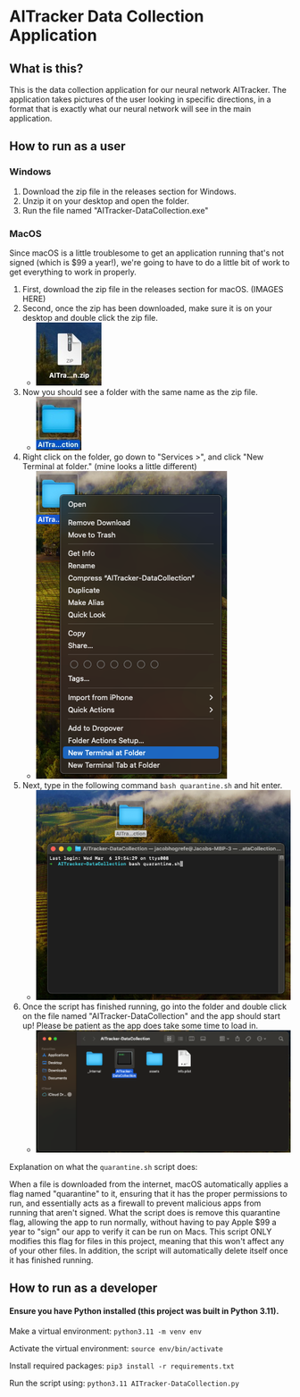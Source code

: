 # AITracker Data Collection Application

## What is this?
This is the data collection application for our neural network AITracker. The application takes pictures of the user looking in specific directions, in a format that is exactly what our neural network will see in the main application.

## How to run as a user
### Windows
1. Download the zip file in the releases section for Windows.
2. Unzip it on your desktop and open the folder.
3. Run the file named "AITracker-DataCollection.exe"

### MacOS
Since macOS is a little troublesome to get an application running that's not signed (which is $99 a year!), we're going to have to do a little bit of work to get everything to work in properly.

1. First, download the zip file in the releases section for macOS. (IMAGES HERE)
2. Second, once the zip has been downloaded, make sure it is on your desktop and double click the zip file. 
	* ![](md_images/zip.jpg)
3. Now you should see a folder with the same name as the zip file. 
	* ![](md_images/folder.jpg)
4. Right click on the folder, go down to "Services >", and click "New Terminal at folder." (mine looks a little different) 
	* ![](md_images/services.png)
5. Next, type in the following command `bash quarantine.sh` and hit enter. 
	* ![](md_images/script.png)
6. Once the script has finished running, go into the folder and double click on the file named "AITracker-DataCollection" and the app should start up! Please be patient as the app does take some time to load in.
	* ![](md_images/executable.png)

Explanation on what the `quarantine.sh` script does: 

When a file is downloaded from the internet, macOS automatically applies a flag named "quarantine" to it, ensuring that it has the proper permissions to run, and essentially acts as a firewall to prevent malicious apps from running that aren't signed. What the script does is remove this quarantine flag, allowing the app to run normally, without having to pay Apple $99 a year to "sign" our app to verify it can be run on Macs. This script ONLY modifies this flag for files in this project, meaning that this won't affect any of your other files. In addition, the script will automatically delete itself once it has finished running.

## How to run as a developer
#### Ensure you have Python installed (this project was built in Python 3.11).

Make a virtual environment: `python3.11 -m venv env`

Activate the virtual environment: `source env/bin/activate`

Install required packages: `pip3 install -r requirements.txt`

Run the script using: `python3.11 AITracker-DataCollection.py`